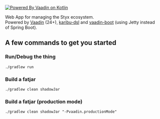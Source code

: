 [![Powered By Vaadin on Kotlin](http://vaadinonkotlin.eu/iconography/vok_badge.svg)](http://vaadinonkotlin.eu)

Web App for managing the Styx ecosystem.<br>
Powered by [Vaadin](https://vaadin.com/) (24+), [karibu-dsl](https://github.com/mvysny/karibu-dsl)
and [vaadin-boot](https://github.com/mvysny/vaadin-boot) (using Jetty
instead of Spring Boot).

## A few commands to get you started

### Run/Debug the thing

```./gradlew run```

### Build a fatjar

```./gradlew clean shadowJar```

### Build a fatjar (production mode)

```./gradlew clean shadowJar "-Pvaadin.productionMode"```